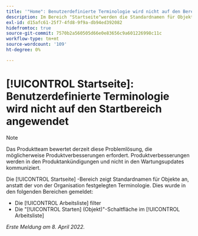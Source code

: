 ```yaml
---
title: '"Home": Benutzerdefinierte Terminologie wird nicht auf den Bereich "Home"angewendet.'
description: Im Bereich "Startseite"werden die Standardnamen für Objekte anstelle der von der Organisation festgelegten Terminologie angezeigt. Dies wurde in verschiedenen Bereichen gemeldet.
exl-id: d15afc61-25f7-4fd8-9f9a-db94ed392082
hidefromtoc: true
source-git-commit: 7570b2a560505d66e0e83656c9a601226998c11c
workflow-type: tm+mt
source-wordcount: '109'
ht-degree: 0%

---
```


# [!UICONTROL Startseite]: Benutzerdefinierte Terminologie wird nicht auf den Startbereich angewendet

>[!NOTE]
>
>Das Produktteam bewertet derzeit diese Problemlösung, die möglicherweise Produktverbesserungen erfordert. Produktverbesserungen werden in den Produktankündigungen und nicht in den Wartungsupdates kommuniziert.

Die [!UICONTROL Startseite] -Bereich zeigt Standardnamen für Objekte an, anstatt der von der Organisation festgelegten Terminologie. Dies wurde in den folgenden Bereichen gemeldet:

* Die [!UICONTROL Arbeitsliste] filter
* Die &quot;[!UICONTROL Starten] (Objekt)&quot;-Schaltfläche im [!UICONTROL Arbeitsliste]

_Erste Meldung am 8. April 2022._
